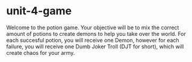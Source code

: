 # unit-4-game

Welcome to the potion game. Your objective will be to mix the correct amount of potions to create demons to help you take over the world. For each succesful potion, you will receive one Demon, however for each failure, you will receive one Dumb Joker Troll (DJT for short), which will create chaos for your army.
